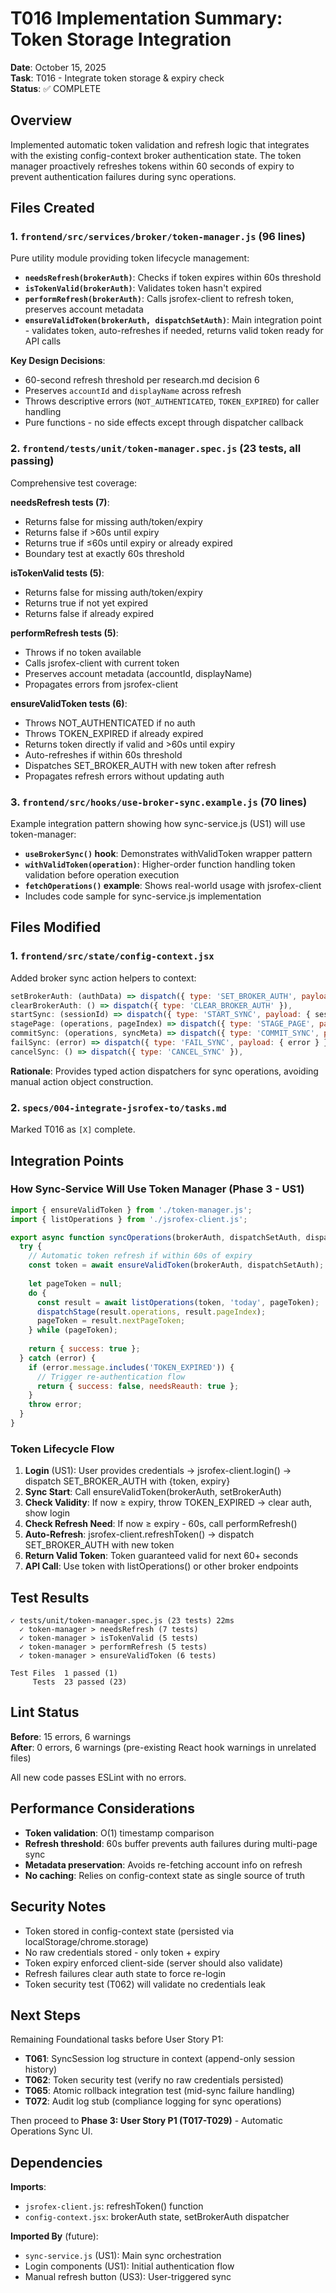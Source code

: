 # T016 Implementation Summary: Token Storage Integration

**Date**: October 15, 2025  
**Task**: T016 - Integrate token storage & expiry check  
**Status**: ✅ COMPLETE

## Overview

Implemented automatic token validation and refresh logic that integrates with the existing config-context broker authentication state. The token manager proactively refreshes tokens within 60 seconds of expiry to prevent authentication failures during sync operations.

## Files Created

### 1. `frontend/src/services/broker/token-manager.js` (96 lines)

Pure utility module providing token lifecycle management:

- **`needsRefresh(brokerAuth)`**: Checks if token expires within 60s threshold
- **`isTokenValid(brokerAuth)`**: Validates token hasn't expired
- **`performRefresh(brokerAuth)`**: Calls jsrofex-client to refresh token, preserves account metadata
- **`ensureValidToken(brokerAuth, dispatchSetAuth)`**: Main integration point - validates token, auto-refreshes if needed, returns valid token ready for API calls

**Key Design Decisions**:
- 60-second refresh threshold per research.md decision 6
- Preserves `accountId` and `displayName` across refresh
- Throws descriptive errors (`NOT_AUTHENTICATED`, `TOKEN_EXPIRED`) for caller handling
- Pure functions - no side effects except through dispatcher callback

### 2. `frontend/tests/unit/token-manager.spec.js` (23 tests, all passing)

Comprehensive test coverage:

**needsRefresh tests (7)**:
- Returns false for missing auth/token/expiry
- Returns false if >60s until expiry
- Returns true if ≤60s until expiry or already expired
- Boundary test at exactly 60s threshold

**isTokenValid tests (5)**:
- Returns false for missing auth/token/expiry
- Returns true if not yet expired
- Returns false if already expired

**performRefresh tests (5)**:
- Throws if no token available
- Calls jsrofex-client with current token
- Preserves account metadata (accountId, displayName)
- Propagates errors from jsrofex-client

**ensureValidToken tests (6)**:
- Throws NOT_AUTHENTICATED if no auth
- Throws TOKEN_EXPIRED if already expired
- Returns token directly if valid and >60s until expiry
- Auto-refreshes if within 60s threshold
- Dispatches SET_BROKER_AUTH with new token after refresh
- Propagates refresh errors without updating auth

### 3. `frontend/src/hooks/use-broker-sync.example.js` (70 lines)

Example integration pattern showing how sync-service.js (US1) will use token-manager:

- **`useBrokerSync()` hook**: Demonstrates withValidToken wrapper pattern
- **`withValidToken(operation)`**: Higher-order function handling token validation before operation execution
- **`fetchOperations()` example**: Shows real-world usage with jsrofex-client
- Includes code sample for sync-service.js implementation

## Files Modified

### 1. `frontend/src/state/config-context.jsx`

Added broker sync action helpers to context:

```javascript
setBrokerAuth: (authData) => dispatch({ type: 'SET_BROKER_AUTH', payload: authData }),
clearBrokerAuth: () => dispatch({ type: 'CLEAR_BROKER_AUTH' }),
startSync: (sessionId) => dispatch({ type: 'START_SYNC', payload: { sessionId } }),
stagePage: (operations, pageIndex) => dispatch({ type: 'STAGE_PAGE', payload: { operations, pageIndex } }),
commitSync: (operations, syncMeta) => dispatch({ type: 'COMMIT_SYNC', payload: { operations, syncMeta } }),
failSync: (error) => dispatch({ type: 'FAIL_SYNC', payload: { error } }),
cancelSync: () => dispatch({ type: 'CANCEL_SYNC' }),
```

**Rationale**: Provides typed action dispatchers for sync operations, avoiding manual action object construction.

### 2. `specs/004-integrate-jsrofex-to/tasks.md`

Marked T016 as `[X]` complete.

## Integration Points

### How Sync-Service Will Use Token Manager (Phase 3 - US1)

```javascript
import { ensureValidToken } from './token-manager.js';
import { listOperations } from './jsrofex-client.js';

export async function syncOperations(brokerAuth, dispatchSetAuth, dispatchStage) {
  try {
    // Automatic token refresh if within 60s of expiry
    const token = await ensureValidToken(brokerAuth, dispatchSetAuth);
    
    let pageToken = null;
    do {
      const result = await listOperations(token, 'today', pageToken);
      dispatchStage(result.operations, result.pageIndex);
      pageToken = result.nextPageToken;
    } while (pageToken);
    
    return { success: true };
  } catch (error) {
    if (error.message.includes('TOKEN_EXPIRED')) {
      // Trigger re-authentication flow
      return { success: false, needsReauth: true };
    }
    throw error;
  }
}
```

### Token Lifecycle Flow

1. **Login** (US1): User provides credentials → jsrofex-client.login() → dispatch SET_BROKER_AUTH with {token, expiry}
2. **Sync Start**: Call ensureValidToken(brokerAuth, setBrokerAuth)
3. **Check Validity**: If now ≥ expiry, throw TOKEN_EXPIRED → clear auth, show login
4. **Check Refresh Need**: If now ≥ expiry - 60s, call performRefresh()
5. **Auto-Refresh**: jsrofex-client.refreshToken() → dispatch SET_BROKER_AUTH with new token
6. **Return Valid Token**: Token guaranteed valid for next 60+ seconds
7. **API Call**: Use token with listOperations() or other broker endpoints

## Test Results

```
✓ tests/unit/token-manager.spec.js (23 tests) 22ms
  ✓ token-manager > needsRefresh (7 tests)
  ✓ token-manager > isTokenValid (5 tests)
  ✓ token-manager > performRefresh (5 tests)
  ✓ token-manager > ensureValidToken (6 tests)

Test Files  1 passed (1)
     Tests  23 passed (23)
```

## Lint Status

**Before**: 15 errors, 6 warnings  
**After**: 0 errors, 6 warnings (pre-existing React hook warnings in unrelated files)

All new code passes ESLint with no errors.

## Performance Considerations

- **Token validation**: O(1) timestamp comparison
- **Refresh threshold**: 60s buffer prevents auth failures during multi-page sync
- **Metadata preservation**: Avoids re-fetching account info on refresh
- **No caching**: Relies on config-context state as single source of truth

## Security Notes

- Token stored in config-context state (persisted via localStorage/chrome.storage)
- No raw credentials stored - only token + expiry
- Token expiry enforced client-side (server should also validate)
- Refresh failures clear auth state to force re-login
- Token security test (T062) will validate no credentials leak

## Next Steps

Remaining Foundational tasks before User Story P1:

- **T061**: SyncSession log structure in context (append-only session history)
- **T062**: Token security test (verify no raw credentials persisted)
- **T065**: Atomic rollback integration test (mid-sync failure handling)
- **T072**: Audit log stub (compliance logging for sync operations)

Then proceed to **Phase 3: User Story P1 (T017-T029)** - Automatic Operations Sync UI.

## Dependencies

**Imports**:
- `jsrofex-client.js`: refreshToken() function
- `config-context.jsx`: brokerAuth state, setBrokerAuth dispatcher

**Imported By** (future):
- `sync-service.js` (US1): Main sync orchestration
- Login components (US1): Initial authentication flow
- Manual refresh button (US3): User-triggered sync
